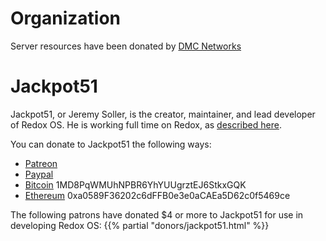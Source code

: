 # Organization

Server resources have been donated by [DMC Networks](http://dmcnet.net/)

# Jackpot51

Jackpot51, or Jeremy Soller, is the creator, maintainer, and lead developer of Redox OS. He is working full time on Redox, as [described here](https://www.reddit.com/r/rust/comments/5klu34/funding_redox_os_development/).

You can donate to Jackpot51 the following ways:

- [Patreon](https://www.patreon.com/redox_os)
- [Paypal](https://www.paypal.me/redoxos)
- [Bitcoin](bitcoin:1MD8PqWMUhNPBR6YhYUUgrztEJ6StkxGQK) 1MD8PqWMUhNPBR6YhYUUgrztEJ6StkxGQK
- [Ethereum](ethereum:0xa0589F36202c6dFFB0e3e0aCAEa5D62c0f5469ce) 0xa0589F36202c6dFFB0e3e0aCAEa5D62c0f5469ce

The following patrons have donated $4 or more to Jackpot51 for use in developing Redox OS:
{{% partial "donors/jackpot51.html" %}}
